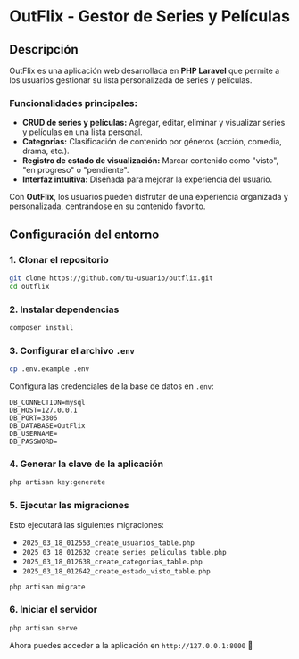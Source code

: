 # OutFlix - Gestor de Series y Películas

## Descripción
OutFlix es una aplicación web desarrollada en **PHP Laravel** que permite a los usuarios gestionar su lista personalizada de series y películas. 

### Funcionalidades principales:
- **CRUD de series y películas:** Agregar, editar, eliminar y visualizar series y películas en una lista personal.
- **Categorías:** Clasificación de contenido por géneros (acción, comedia, drama, etc.).
- **Registro de estado de visualización:** Marcar contenido como "visto", "en progreso" o "pendiente".
- **Interfaz intuitiva:** Diseñada para mejorar la experiencia del usuario.

Con **OutFlix**, los usuarios pueden disfrutar de una experiencia organizada y personalizada, centrándose en su contenido favorito. 

## Configuración del entorno
### 1. Clonar el repositorio
```bash
git clone https://github.com/tu-usuario/outflix.git
cd outflix
```

### 2. Instalar dependencias
```bash
composer install
```

### 3. Configurar el archivo `.env`
```bash
cp .env.example .env
```
Configura las credenciales de la base de datos en `.env`:
```
DB_CONNECTION=mysql
DB_HOST=127.0.0.1
DB_PORT=3306
DB_DATABASE=OutFlix
DB_USERNAME=
DB_PASSWORD=
```

### 4. Generar la clave de la aplicación
```bash
php artisan key:generate
```

### 5. Ejecutar las migraciones
Esto ejecutará las siguientes migraciones:
- `2025_03_18_012553_create_usuarios_table.php`
- `2025_03_18_012632_create_series_peliculas_table.php`
- `2025_03_18_012638_create_categorias_table.php`
- `2025_03_18_012642_create_estado_visto_table.php`

```bash
php artisan migrate
```


### 6. Iniciar el servidor
```bash
php artisan serve
```
Ahora puedes acceder a la aplicación en `http://127.0.0.1:8000` 🚀
